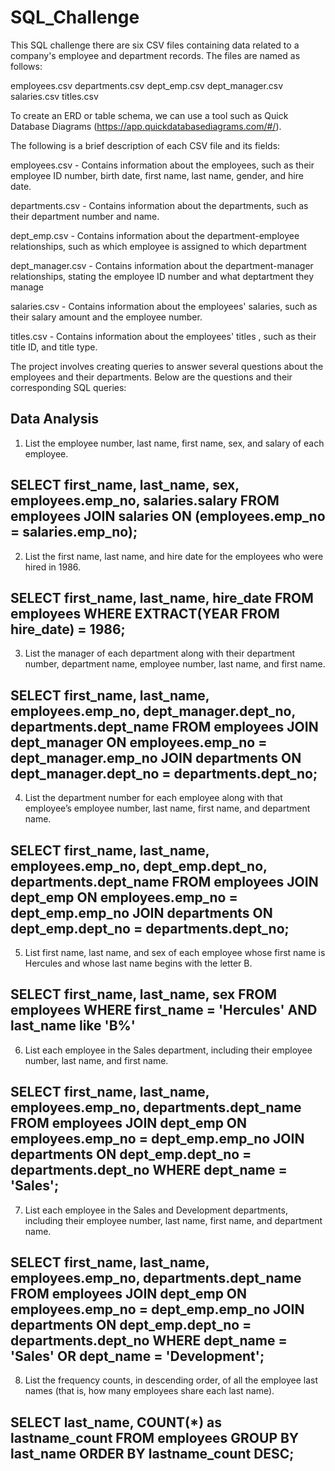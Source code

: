 # SQL_Challenge


This SQL challenge there are six CSV files containing data related to a company's employee and department records. The files are named as follows:

employees.csv
departments.csv
dept_emp.csv
dept_manager.csv
salaries.csv
titles.csv 


To create an ERD or table schema, we can use a tool such as Quick Database Diagrams (https://app.quickdatabasediagrams.com/#/).

The following is a brief description of each CSV file and its fields:

employees.csv - Contains information about the employees, such as their employee ID number, birth date, first name, last name, gender, and hire date.

departments.csv - Contains information about the departments, such as their department number and name.

dept_emp.csv - Contains information about the department-employee relationships, such as which employee is assigned to which department

dept_manager.csv - Contains information about the department-manager relationships, stating the employee ID number and what deptartment they manage

salaries.csv - Contains information about the employees' salaries, such as their salary amount and the employee number.

titles.csv - Contains information about the employees' titles , such as their title ID, and title type.


The project involves creating queries to answer several questions about the employees and their departments. Below are the questions and their corresponding SQL queries:

## Data Analysis

1. List the employee number, last name, first name, sex, and salary of each employee.


SELECT first_name, last_name, sex, employees.emp_no, salaries.salary
FROM employees
JOIN salaries
ON (employees.emp_no = salaries.emp_no);
---------------------------------------------------------------------------------------


2. List the first name, last name, and hire date for the employees who were hired in 1986.

SELECT first_name, last_name, hire_date
FROM employees
WHERE EXTRACT(YEAR FROM hire_date) = 1986;
---------------------------------------------------------------------------------------

3. List the manager of each department along with their department number, department name, employee number, last name, and first name.

SELECT first_name, last_name, employees.emp_no, dept_manager.dept_no, departments.dept_name
FROM employees
JOIN dept_manager 
ON employees.emp_no = dept_manager.emp_no
JOIN departments 
ON dept_manager.dept_no = departments.dept_no;
---------------------------------------------------------------------------------------


4. List the department number for each employee along with that employee’s employee number, last name, first name, and department name.

SELECT first_name, last_name, employees.emp_no, dept_emp.dept_no, departments.dept_name
FROM employees
JOIN dept_emp 
ON employees.emp_no = dept_emp.emp_no
JOIN departments 
ON dept_emp.dept_no = departments.dept_no;
---------------------------------------------------------------------------------------

5. List first name, last name, and sex of each employee whose first name is Hercules and whose last name begins with the letter B.

SELECT first_name, last_name, sex
FROM employees
WHERE first_name = 'Hercules' AND last_name like 'B%'
---------------------------------------------------------------------------------------


6. List each employee in the Sales department, including their employee number, last name, and first name.

SELECT first_name, last_name, employees.emp_no, departments.dept_name 
FROM employees
JOIN dept_emp 
ON employees.emp_no = dept_emp.emp_no
JOIN departments 
ON dept_emp.dept_no = departments.dept_no
WHERE dept_name = 'Sales';
---------------------------------------------------------------------------------------


7. List each employee in the Sales and Development departments, including their employee number, last name, first name, and department name.


SELECT first_name, last_name, employees.emp_no, departments.dept_name 
FROM employees
JOIN dept_emp 
ON employees.emp_no = dept_emp.emp_no
JOIN departments 
ON dept_emp.dept_no = departments.dept_no
WHERE dept_name = 'Sales' OR dept_name = 'Development';
---------------------------------------------------------------------------------------


8. List the frequency counts, in descending order, of all the employee last names (that is, how many employees share each last name).

SELECT last_name, COUNT(*) as lastname_count
FROM employees
GROUP BY last_name
ORDER BY lastname_count DESC;
---------------------------------------------------------------------------------------




